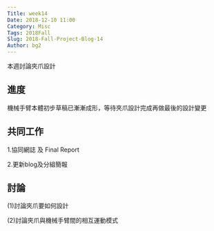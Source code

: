 ```yaml
---
Title: week14
Date: 2018-12-10 11:00
Category: Misc
Tags: 2018Fall
Slug: 2018-Fall-Project-Blog-14
Author: bg2
---
```



本週討論夾爪設計
<!-- PELICAN_END_SUMMARY -->

進度
----

機械手臂本體初步草稿已漸漸成形，等待夾爪設計完成再做最後的設計變更

共同工作
----

1.協同網誌 及 Final Report

2.更新blog及分組簡報

討論
----

(1)討論夾爪要如何設計

(2)討論夾爪與機械手臂間的相互運動模式

